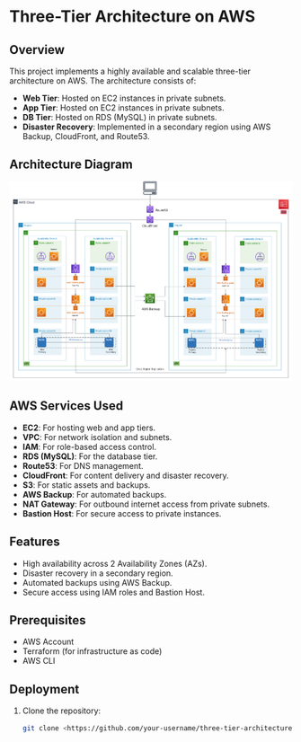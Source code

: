 # Three-Tier Architecture on AWS

## Overview
This project implements a highly available and scalable three-tier architecture on AWS. The architecture consists of:
- **Web Tier**: Hosted on EC2 instances in private subnets.
- **App Tier**: Hosted on EC2 instances in private subnets.
- **DB Tier**: Hosted on RDS (MySQL) in private subnets.
- **Disaster Recovery**: Implemented in a secondary region using AWS Backup, CloudFront, and Route53.

## Architecture Diagram
![Three-Tier Architecture](architecture-diagram/three-tier-architecture.png)

## AWS Services Used
- **EC2**: For hosting web and app tiers.
- **VPC**: For network isolation and subnets.
- **IAM**: For role-based access control.
- **RDS (MySQL)**: For the database tier.
- **Route53**: For DNS management.
- **CloudFront**: For content delivery and disaster recovery.
- **S3**: For static assets and backups.
- **AWS Backup**: For automated backups.
- **NAT Gateway**: For outbound internet access from private subnets.
- **Bastion Host**: For secure access to private instances.

## Features
- High availability across 2 Availability Zones (AZs).
- Disaster recovery in a secondary region.
- Automated backups using AWS Backup.
- Secure access using IAM roles and Bastion Host.

## Prerequisites
- AWS Account
- Terraform (for infrastructure as code)
- AWS CLI

## Deployment
1. Clone the repository:
   ```bash
   git clone <https://github.com/your-username/three-tier-architecture-aws.git>
